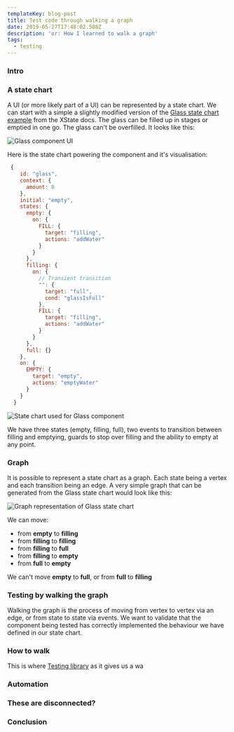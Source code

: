 ```yaml
---
templateKey: blog-post
title: Test code through walking a graph
date: 2019-05-27T17:48:02.508Z
description: 'or: How I learned to walk a graph'
tags:
  - testing
---
```

### Intro

### A state chart

A UI (or more likely part of a UI) can be represented by a state chart. We can start with a simple a slightly modified version of the [Glass state chart example](https://xstate.js.org/docs/guides/context.html#context) from the XState docs. 
The glass can be filled up in stages or emptied in one go. The glass can't be overfilled. It looks like this:

![Glass component UI](https://res.cloudinary.com/lazydayed/image/upload/v1559403349/glass-component_rkwr4f.png)

Here is the state chart powering the component and it's visualisation:

```js
 {
    id: "glass",
    context: {
      amount: 0
    },
    initial: "empty",
    states: {
      empty: {
        on: {
          FILL: {
            target: "filling",
            actions: "addWater"
          }
        }
      },
      filling: {
        on: {
          // Transient transition
          "": {
            target: "full",
            cond: "glassIsFull"
          },
          FILL: {
            target: "filling",
            actions: "addWater"
          }
        }
      },
      full: {}
    },
    on: {
      EMPTY: {
        target: "empty",
        actions: "emptyWater"
      }
    }
  }
```

![State chart used for Glass component](https://res.cloudinary.com/lazydayed/image/upload/v1559318478/glass-machine_eywwpc.png)

We have three states (empty, filling, full), two events to transition between filling and emptying, guards to stop over filling and the ability to empty at any point.

### Graph

It is possible to represent a state chart as a graph. Each state being a vertex and each transition being an edge. A very simple graph that can be generated from the Glass state chart would look like this:

![Graph representation of Glass state chart](https://res.cloudinary.com/lazydayed/image/upload/v1559319236/glass-machine-graph_i44noe.png) 

We can move: 
- from **empty** to **filling**
- from **filling** to **filling**
- from **filling** to **full**
- from **filling** to **empty**
- from **full** to **empty**

We can't move **empty** to **full**, or from **full** to **filling**

### Testing by walking the graph

Walking the graph is the process of moving from vertex to vertex via an edge, or from state to state via events. We want to validate that the component being tested has correctly implemented the behaviour we have defined in our state chart. 

### How to walk




This is where [Testing library](https://testing-library.com) as it gives us a wa

### Automation

### These are disconnected?


### Conclusion
